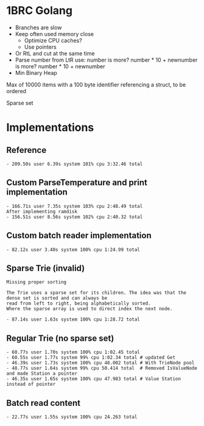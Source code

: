 # 1BRC Golang
- Branches are slow
- Keep often used memory close
    - Optimize CPU caches?
    - Use pointers
- Or RtL and cut at the same time
- Parse number from LtR use:
    number
    is more? number * 10 + newnumber
    is more? number * 10 + newnumber
- Min Binary Heap

Max of 10000 items with a 100 byte identifier referencing a struct, to be ordered

Sparse set


# Implementations

## Reference
    - 209.50s user 6.39s system 101% cpu 3:32.46 total
## Custom ParseTemperature and print implementation
    - 166.71s user 7.35s system 103% cpu 2:48.49 total
    After implementing ramdisk
    - 156.51s user 8.56s system 102% cpu 2:40.32 total
## Custom batch reader implementation
    - 82.12s user 3.40s system 100% cpu 1:24.99 total
## Sparse Trie (invalid)
    Missing proper sorting

    The Trie uses a sparse set for its children. The idea was that the dense set is sorted and can always be 
    read from left to right, being alphabetically sorted.
    Where the sparse array is used to direct index the next node.

    - 87.14s user 1.63s system 100% cpu 1:28.72 total
## Regular Trie (no sparse set)
    - 60.77s user 1.70s system 100% cpu 1:02.45 total
    - 60.55s user 1.77s system 99% cpu 1:02.34 total # updated Get
    - 46.39s user 1.73s system 100% cpu 48.002 total # With TrieNode pool
    - 48.77s user 1.64s system 99% cpu 50.414 total  # Removed IsValueNode and made Station a pointer
    - 46.35s user 1.65s system 100% cpu 47.983 total # Value Station instead of pointer
## Batch read content
    - 22.77s user 1.55s system 100% cpu 24.263 total
